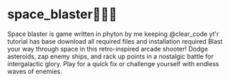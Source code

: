# space_blaster🚀👾💥
Space blaster is game written in phyton by me keeping @clear_code yt'r tutorial has base download all required files and installation required
Blast your way through space in this retro-inspired arcade shooter! Dodge asteroids, zap enemy ships, and rack up points in a nostalgic battle for intergalactic glory. Play for a quick fix or challenge yourself with endless waves of enemies. 
